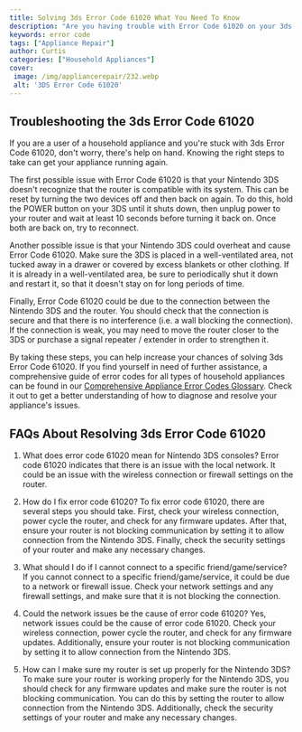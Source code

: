 ```yaml
---
title: Solving 3ds Error Code 61020 What You Need To Know
description: "Are you having trouble with Error Code 61020 on your 3ds system Learn why it happens what the solutions are and why you should get help from an expert if needed"
keywords: error code
tags: ["Appliance Repair"]
author: Curtis
categories: ["Household Appliances"]
cover: 
 image: /img/appliancerepair/232.webp
 alt: '3DS Error Code 61020'
---
```

## Troubleshooting the 3ds Error Code 61020

If you are a user of a household appliance and you're stuck with 3ds Error Code 61020, don't worry, there's help on hand. Knowing the right steps to take can get your appliance running again.

The first possible issue with Error Code 61020 is that your Nintendo 3DS doesn't recognize that the router is compatible with its system. This can be reset by turning the two devices off and then back on again. To do this, hold the POWER button on your 3DS until it shuts down, then unplug power to your router and wait at least 10 seconds before turning it back on. Once both are back on, try to reconnect. 

Another possible issue is that your Nintendo 3DS could overheat and cause Error Code 61020. Make sure the 3DS is placed in a well-ventilated area, not tucked away in a drawer or covered by excess blankets or other clothing. If it is already in a well-ventilated area, be sure to periodically shut it down and restart it, so that it doesn't stay on for long periods of time. 

Finally, Error Code 61020 could be due to the connection between the Nintendo 3DS and the router. You should check that the connection is secure and that there is no interference (i.e. a wall blocking the connection). If the connection is weak, you may need to move the router closer to the 3DS or purchase a signal repeater / extender in order to strengthen it. 

By taking these steps, you can help increase your chances of solving 3ds Error Code 61020. If you find yourself in need of further assistance, a comprehensive guide of error codes for all types of household appliances can be found in our [Comprehensive Appliance Error Codes Glossary](./error-codes/). Check it out to get a better understanding of how to diagnose and resolve your appliance's issues.
## FAQs About Resolving 3ds Error Code 61020

1. What does error code 61020 mean for Nintendo 3DS consoles?
 Error code 61020 indicates that there is an issue with the local network. It could be an issue with the wireless connection or firewall settings on the router.

2. How do I fix error code 61020?
 To fix error code 61020, there are several steps you should take. First, check your wireless connection, power cycle the router, and check for any firmware updates. After that, ensure your router is not blocking communication by setting it to allow connection from the Nintendo 3DS. Finally, check the security settings of your router and make any necessary changes. 

3. What should I do if I cannot connect to a specific friend/game/service?
 If you cannot connect to a specific friend/game/service, it could be due to a network or firewall issue. Check your network settings and any firewall settings, and make sure that it is not blocking the connection.

4. Could the network issues be the cause of error code 61020? 
 Yes, network issues could be the cause of error code 61020. Check your wireless connection, power cycle the router, and check for any firmware updates. Additionally, ensure your router is not blocking communication by setting it to allow connection from the Nintendo 3DS.

5. How can I make sure my router is set up properly for the Nintendo 3DS?
 To make sure your router is working properly for the Nintendo 3DS, you should check for any firmware updates and make sure the router is not blocking communication. You can do this by setting the router to allow connection from the Nintendo 3DS. Additionally, check the security settings of your router and make any necessary changes.
